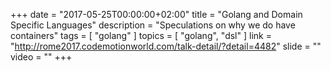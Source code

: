 +++
date        = "2017-05-25T00:00:00+02:00"
title       = "Golang and Domain Specific Languages"
description = "Speculations on why we do have containers"
tags        = [ "golang" ]
topics      = [ "golang", "dsl" ]
link        = "http://rome2017.codemotionworld.com/talk-detail/?detail=4482"
slide       = ""
video       = ""
+++
